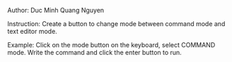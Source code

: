 Author: Duc Minh Quang Nguyen

Instruction: Create a button to change mode between command mode and text editor mode.

Example: Click on the mode button on the keyboard, select COMMAND mode. Write the command and click the enter button to run.